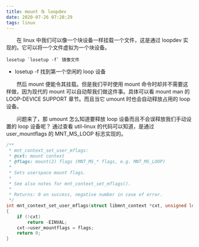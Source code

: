 ```yaml
---
title: mount 与 loopdev
date: 2020-07-26 07:28:29
tags: linux
---
```


&emsp;&emsp;在 linux 中我们可以像一个块设备一样挂载一个文件，这是通过 loopdev 实现的。它可以将一个文件虚拟为一个块设备。

```shell
losetup `losetup -f` 镜像文件
```

- losetup -f 找到第一个空闲的 loop 设备

&emsp;&emsp;然后 mount 便能令其挂载。但是我们平时使用 mount 命令时却并不需要这样做，因为现代的 mount 可以自动帮我们做这件事。具体可以看 mount man 的 LOOP-DEVICE SUPPORT 章节。而且当它 umount 时也会自动释放占用的 loop 设备。

&emsp;&emsp;问题来了，那 umount 怎么知道要释放 loop 设备而且不会误释放我们手动设置的 loop 设备呢？
通过查看 util-linux 的代码可以知道，是通过 user_mountflags 的 MNT_MS_LOOP 标志实现的。

```c
/**
 * mnt_context_set_user_mflags:
 * @cxt: mount context
 * @flags: mount(2) flags (MNT_MS_* flags, e.g. MNT_MS_LOOP)
 *
 * Sets userspace mount flags.
 *
 * See also notes for mnt_context_set_mflags().
 *
 * Returns: 0 on success, negative number in case of error.
 */
int mnt_context_set_user_mflags(struct libmnt_context *cxt, unsigned long flags)
{
	if (!cxt)
		return -EINVAL;
	cxt->user_mountflags = flags;
	return 0;
}
```
